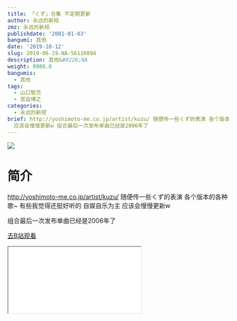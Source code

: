 ```yaml
---
title: 「くず」合集 不定期更新
author: 永远的新规
zmz: 永远的新规
publishdate: '2001-01-03'
bangumi: 其他
date: '2019-10-12'
slug: 2019-06-19-NA-56110894
description: 其他&#8226;NA
weight: 8988.0
bangumis:
  - 其他
tags:
  - 山口智充
  - 宮迫博之
categories:
  - 永远的新规
brief: http://yoshimoto-me.co.jp/artist/kuzu/ 随便传一些くず的表演 各个版本的各种歌~ 有些我觉得还挺好听的 自娱自乐为主
  应该会慢慢更新w 组合最后一次发布单曲已经是2006年了
---
```

![](https://raw.githubusercontent.com/tcgriffith/owaraisite/master/static/tmpimg/71780c15a7fd72f591749f8dfdea060079f029c2.jpg.480.jpg)
# 简介  
http://yoshimoto-me.co.jp/artist/kuzu/
随便传一些くず的表演 各个版本的各种歌~
有些我觉得还挺好听的
自娱自乐为主 应该会慢慢更新w

组合最后一次发布单曲已经是2006年了  

[去B站观看](https://www.bilibili.com/video/av56110894/)
<div class ="resp-container"><iframe class="testiframe" src="//player.bilibili.com/player.html?aid=56110894"", scrolling="no", allowfullscreen="true" > </iframe></div> 
